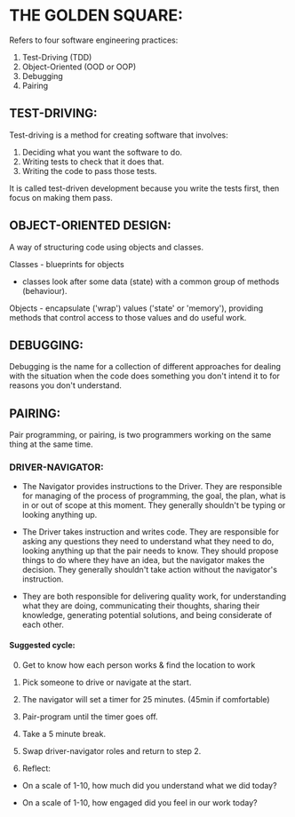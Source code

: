 # THE GOLDEN SQUARE:

Refers to four software engineering practices:

1. Test-Driving (TDD)
2. Object-Oriented (OOD or OOP)
3. Debugging
4. Pairing

## TEST-DRIVING:

Test-driving is a method for creating software that involves:

1. Deciding what you want the software to do.
2. Writing tests to check that it does that.
3. Writing the code to pass those tests.

It is called test-driven development because you write the tests first, then focus on making them pass.


## OBJECT-ORIENTED DESIGN:

A way of structuring code using objects and classes.

Classes - blueprints for objects

* classes look after some data (state) with a common group of methods (behaviour).

Objects - encapsulate ('wrap') values ('state' or 'memory'), providing methods that control access to those values and do useful work.

## DEBUGGING:

Debugging is the name for a collection of different approaches for dealing with the situation when the code does something you don't intend it to for reasons you don't understand.


## PAIRING:

Pair programming, or pairing, is two programmers working on the same thing at the same time.

### DRIVER-NAVIGATOR:

* The Navigator provides instructions to the Driver. They are responsible for managing of the process of programming, the goal, the plan, what is in or out of scope at this moment. They generally shouldn't be typing or looking anything up.

* The Driver takes instruction and writes code. They are responsible for asking any questions they need to understand what they need to do, looking anything up that the pair needs to know. They should propose things to do where they have an idea, but the navigator makes the decision. They generally shouldn't take action without the navigator's instruction.

* They are both responsible for delivering quality work, for understanding what they are doing, communicating their thoughts, sharing their knowledge, generating potential solutions, and being considerate of each other.


#### Suggested cycle:

0. Get to know how each person works & find the location to work

1. Pick someone to drive or navigate at the start.
2. The navigator will set a timer for 25 minutes. (45min if comfortable)
3. Pair-program until the timer goes off.
4. Take a 5 minute break.
5. Swap driver-navigator roles and return to step 2.

6. Reflect:

* On a scale of 1-10, how much did you understand what we did today?

* On a scale of 1-10, how engaged did you feel in our work today?